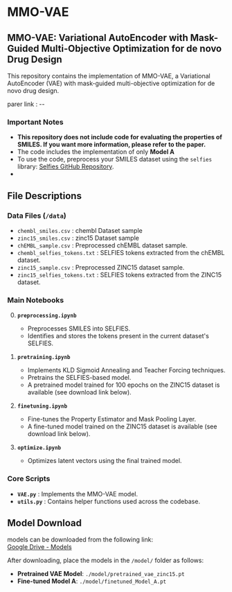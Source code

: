 # MMO-VAE

## MMO-VAE: Variational AutoEncoder with Mask-Guided Multi-Objective Optimization for de novo Drug Design

This repository contains the implementation of MMO-VAE, a Variational AutoEncoder (VAE) with mask-guided multi-objective optimization for de novo drug design.

parer link : --

### Important Notes
- **This repository does not include code for evaluating the properties of SMILES. If you want more information, please refer to the paper.**  
- The code includes the implementation of only **Model A** 
- To use the code, preprocess your SMILES dataset using the `selfies` library: [Selfies GitHub Repository](https://github.com/aspuru-guzik-group/selfies).
- 

## File Descriptions

### Data Files (`/data`)
- `chembl_smiles.csv`  :  chembl Dataset sample
- `zinc15_smiles.csv`  :  zinc15 Dataset sample
- `chEMBL_sample.csv`  : Preprocessed chEMBL dataset sample.
- `chembl_selfies_tokens.txt` : SELFIES tokens extracted from the chEMBL dataset.
- `zinc15_sample.csv` : Preprocessed ZINC15 dataset sample.
- `zinc15_selfies_tokens.txt` : SELFIES tokens extracted from the ZINC15 dataset.

### Main Notebooks
0. **`preprocessing.ipynb`**
   - Preprocesses SMILES into SELFIES.
   - Identifies and stores the tokens present in the current dataset's SELFIES.
   

1. **`pretraining.ipynb`**
   - Implements KLD Sigmoid Annealing and Teacher Forcing techniques.
   - Pretrains the SELFIES-based model.
   - A pretrained model trained for 100 epochs on the ZINC15 dataset is available (see download link below).

2. **`finetuning.ipynb`**
   - Fine-tunes the Property Estimator and Mask Pooling Layer.
   - A fine-tuned model trained on the ZINC15 dataset is available (see download link below).

3. **`optimize.ipynb`**
   - Optimizes latent vectors using the final trained model.

### Core Scripts
- **`VAE.py`** : Implements the MMO-VAE model.
- **`utils.py`** : Contains helper functions used across the codebase.

## Model Download
models can be downloaded from the following link:  
[Google Drive - Models](https://drive.google.com/drive/folders/1riWfM56yNzfDVLCQWD6pNSIN10JksBhR?usp=sharing)

After downloading, place the models in the `/model/` folder as follows:

- **Pretrained VAE Model**: `./model/pretrained_vae_zinc15.pt`
- **Fine-tuned Model A**: `./model/finetuned_Model_A.pt`
